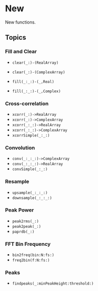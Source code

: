 # New

New functions.

## Topics

### Fill and Clear
- ``clear(_:)-(RealArray)``
- ``clear(_:)-(ComplexArray)``

- ``fill(_:_:)-(_,Real)``
- ``fill(_:_:)-(_,Complex)``


### Cross-correlation

- ``xcorr(_:)->RealArray``
- ``xcorr(_:)->ComplexArray``
- ``xcorr(_:_:)->RealArray``
- ``xcorr(_:_:)->ComplexArray``
- ``xcorrSimple(_:_:)``

### Convolution 

- ``conv(_:_:_:)->ComplexArray``
- ``conv(_:_:_:)->RealArray``
- ``convSimple(_:_:)``

### Resample

- ``upsample(_:_:_:)``
- ``downsample(_:_:_:)``

### Peak Power

- ``peak2rms(_:)``
- ``peak2peak(_:)``
- ``paprdb(_:)``

### FFT Bin Frequency

- ``bin2freq(bin:N:fs:)``
- ``freq2bin(f:N:fs:)``

### Peaks

- ``findpeaks(_:minPeakHeight:threshold:)``
